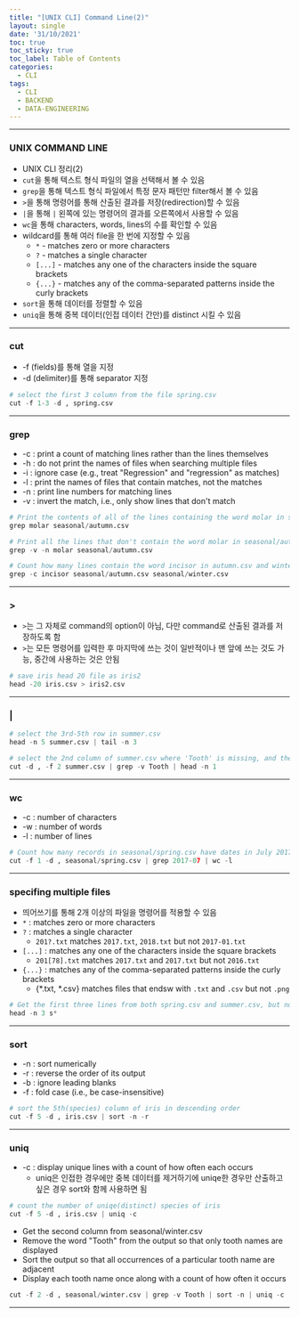```yaml
---
title: "[UNIX CLI] Command Line(2)"
layout: single
date: '31/10/2021'
toc: true
toc_sticky: true
toc_label: Table of Contents
categories:
  - CLI
tags:
  - CLI
  - BACKEND
  - DATA-ENGINEERING
---
```


---
### UNIX COMMAND LINE
* UNIX CLI 정리(2)
* `cut`을 통해 텍스트 형식 파일의 열을 선택해서 볼 수 있음
* `grep`을 통해 텍스트 형식 파일에서 특정 문자 패턴만 filter해서 볼 수 있음
* `>`을 통해 명령어를 통해 산출된 결과를 저장(redirection)할 수 있음
* `|`을 통해 `|` 왼쪽에 있는 명령어의 결과를 오른쪽에서 사용할 수 있음
* `wc`을 통해 characters, words, lines의 수를 확인할 수 있음
* wildcard를 통해 여러 file을 한 번에 지정할 수 있음
    * `*` - matches zero or more characters
    * `?` - matches a single character
    * `[...]` - matches any one of the characters inside the square brackets
    * `{...}` - matches any of the comma-separated patterns inside the curly brackets
* `sort`을 통해 데이터를 정렬할 수 있음
* `uniq`을 통해 중복 데이터(인접 데이터 간만)를 distinct 시킬 수 있음

---

### cut
* -f (fields)를 통해 열을 지정 
* -d (delimiter)를 통해 separator 지정

```python
# select the first 3 column from the file spring.csv
cut -f 1-3 -d , spring.csv
```
---

### grep
* -c : print a count of matching lines rather than the lines themselves
* -h : do not print the names of files when searching multiple files
* -i : ignore case (e.g., treat "Regression" and "regression" as matches)
* -l : print the names of files that contain matches, not the matches
* -n : print line numbers for matching lines
* -v : invert the match, i.e., only show lines that don't match

```python
# Print the contents of all of the lines containing the word molar in seasonal/autumn.csv
grep molar seasonal/autumn.csv

# Print all the lines that don't contain the word molar in seasonal/autum.csv & show their line numbers
grep -v -n molar seasonal/autumn.csv

# Count how many lines contain the word incisor in autumn.csv and winter.csv combined
grep -c incisor seasonal/autumn.csv seasonal/winter.csv
```
---

### >
* `>`는 그 자체로 command의 option이 아님, 다만 command로 산출된 결과를 저장하도록 함
* `>`는 모든 명령어를 입력한 후 마지막에 쓰는 것이 일반적이나 맨 앞에 쓰는 것도 가능, 중간에 사용하는 것은 안됨

```python
# save iris head 20 file as iris2
head -20 iris.csv > iris2.csv
```
---

### |

```python
# select the 3rd-5th row in summer.csv
head -n 5 summer.csv | tail -n 3

# select the 2nd column of summer.csv where 'Tooth' is missing, and then select the first row
cut -d , -f 2 summer.csv | grep -v Tooth | head -n 1
```
---

### wc
* -c : number of characters
* -w : number of words
* -l : number of lines

```python
# Count how many records in seasonal/spring.csv have dates in July 2017 (2017-07)
cut -f 1 -d , seasonal/spring.csv | grep 2017-07 | wc -l
```
---

### specifing multiple files
* 띄어쓰기를 통해 2개 이상의 파일을 명령어를 적용할 수 있음
* `*` : matches zero or more characters
* `?` : matches a single character
    * `201?.txt` matches `2017.txt`, `2018.txt` but not `2017-01.txt`
* `[...]` : matches any one of the characters inside the square brackets
    * `201[78].txt` matches `2017.txt` and `2017.txt` but not `2016.txt`
* `{...}` : matches any of the comma-separated patterns inside the curly brackets
    * {*.txt, *.csv} matches files that endsw with `.txt` and `.csv` but not `.png`

```python
# Get the first three lines from both spring.csv and summer.csv, but not autumn.csv and winter.csv
head -n 3 s*
```
---

### sort
* -n : sort numerically 
* -r : reverse the order of its output
* -b : ignore leading blanks
* -f : fold case (i.e., be case-insensitive)

```python
# sort the 5th(species) column of iris in descending order
cut -f 5 -d , iris.csv | sort -n -r
```
---

### uniq
* -c : display unique lines with a count of how often each occurs
    * uniq은 인접한 경우에만 중복 데이터를 제거하기에 uniqe한 경우만 산출하고 싶은 경우 sort와 함께 사용하면 됨

```python
# count the number of uniqe(distinct) species of iris
cut -f 5 -d , iris.csv | uniq -c
```

* Get the second column from seasonal/winter.csv
* Remove the word "Tooth" from the output so that only tooth names are displayed
* Sort the output so that all occurrences of a particular tooth name are adjacent
* Display each tooth name once along with a count of how often it occurs

```python
cut -f 2 -d , seasonal/winter.csv | grep -v Tooth | sort -n | uniq -c
```
---
